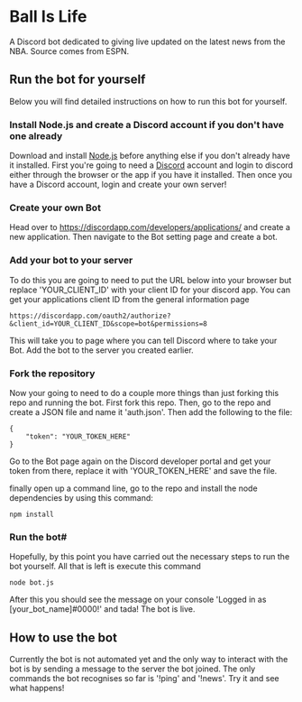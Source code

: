 # Ball Is Life
A Discord bot dedicated to giving live updated on the latest news from the NBA. Source comes from ESPN.

## Run the bot for yourself
Below you will find detailed instructions on how to run this bot for yourself.

### Install Node.js and create a Discord account if you don't have one already
Download and install [Node.js](https://nodejs.org/en/) before anything else if you don't already have it installed. 
First you're going to need a [Discord](https://discordapp.com/) account and login to discord either through the browser or the app if you have it installed.
Then once you have a Discord account, login and create your own server!

### Create your own Bot
Head over to https://discordapp.com/developers/applications/ and create a new application. 
Then navigate to the Bot setting page and create a bot.

### Add your bot to your server
To do this you are going to need to put the URL below into your browser but replace 'YOUR_CLIENT_ID' with your client ID for your discord app.
You can get your applications client ID from the general information page 
```
https://discordapp.com/oauth2/authorize?&client_id=YOUR_CLIENT_ID&scope=bot&permissions=8
```
This will take you to page where you can tell Discord where to take your Bot. Add the bot to the server you created earlier.

### Fork the repository
Now your going to need to do a couple more things than just forking this repo and running the bot.
First fork this repo.
Then, go to the repo and create a JSON file and name it 'auth.json'. Then add the following to the file:
```
{
    "token": "YOUR_TOKEN_HERE"
}
```
Go to the Bot page again on the Discord developer portal and get your token from there, replace it with 'YOUR_TOKEN_HERE' and save the file.

finally open up a command line, go to the repo and install the node dependencies by using this command:
```
npm install
```

### Run the bot#
Hopefully, by this point you have carried out the necessary steps to run the bot yourself. All that is left is execute this command
```
node bot.js
```
After this you should see the message on your console 'Logged in as [your_bot_name]#0000!' and tada! The bot is live.

## How to use the bot
Currently the bot is not automated yet and the only way to interact with the bot is by sending a message to the server the bot joined.
The only commands the bot recognises so far is '!ping' and '!news'. Try it and see what happens!
